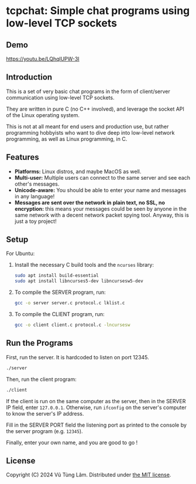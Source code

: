 # tcpchat: Simple chat programs using low-level TCP sockets

## Demo

<https://youtu.be/LQhqlUPW-3I>

## Introduction

This is a set of very basic chat programs
in the form of client/server communication
using low-level TCP sockets.

They are written in pure C (no C++ involved),
and leverage the socket API of the Linux
operating system.

This is not at all meant for end users and
production use, but rather programming
hobbyists who want to dive deep into
low-level network programming, as well as
Linux programming, in C.

## Features

- **Platforms:** Linux distros, and maybe
   MacOS as well.
- **Multi-user:** Multiple users can
   connect to the same server and see
   each other's messages.
- **Unicode-aware:** You should be able to
   enter your name and messages in any
   language!
- **Messages are sent over the network in**
   **plain text, no SSL, no encryption:**
   this means your messages could be seen
   by anyone in the same network with a
   decent network packet spying tool.
   Anyway, this is just a toy project!

## Setup

For Ubuntu:

1. Install the necessary C build tools
    and the `ncurses` library:

    ```sh
    sudo apt install build-essential
    sudo apt install libncurses5-dev libncursesw5-dev
    ```

2. To compile the SERVER program, run:

    ```sh
    gcc -o server server.c protocol.c lklist.c
    ```

3. To compile the CLIENT program, run:

    ```sh
    gcc -o client client.c protocol.c -lncursesw
    ```

## Run the Programs

First, run the server. It is hardcoded
to listen on port 12345.

```sh
./server
```

Then, run the client program:

```sh
./client
```

If the client is run on the same computer
as the server, then in the SERVER IP field,
enter `127.0.0.1`. Otherwise, run `ifconfig`
on the server's computer to know the server's
IP address.

Fill in the SERVER PORT field the listening
port as printed to the console by the server
program (e.g. `12345`).

Finally, enter your own name, and you are
good to go !

## License

Copyright (C) 2024 Vũ Tùng Lâm.
Distributed under [the MIT license](./LICENSE.txt).
